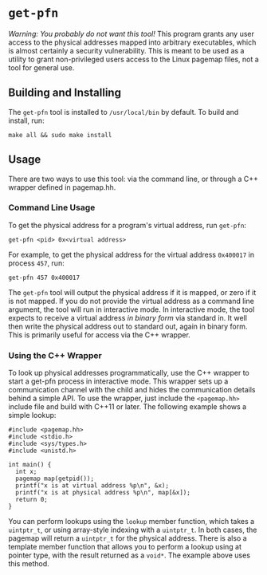 # `get-pfn`

*Warning: You probably do not want this tool!* This program grants any user access to the physical addresses mapped into arbitrary executables, which is almost certainly a security vulnerability. This is meant to be used as a utility to grant non-privileged users access to the Linux pagemap files, not a tool for general use.

## Building and Installing
The `get-pfn` tool is installed to `/usr/local/bin` by default. To build and install, run:

    make all && sudo make install

## Usage
There are two ways to use this tool: via the command line, or through a C++ wrapper defined in pagemap.hh.

### Command Line Usage
To get the physical address for a program's virtual address, run `get-pfn`:

    get-pfn <pid> 0x<virtual address>

For example, to get the physical address for the virtual address `0x400017` in process `457`, run:

    get-pfn 457 0x400017

The `get-pfn` tool will output the physical address if it is mapped, or zero if it is not mapped. If you do not provide the virtual address as a command line argument, the tool will run in interactive mode. In interactive mode, the tool expects to receive a virtual address *in binary form* via standard in. It well then write the physical address out to standard out, again in binary form. This is primarily useful for access via the C++ wrapper.

### Using the C++ Wrapper
To look up physical addresses programmatically, use the C++ wrapper to start a get-pfn process in interactive mode. This wrapper sets up a communication channel with the child and hides the communication details behind a simple API.
To use the wrapper, just include the `<pagemap.hh>` include file and build with C++11 or later. The following example shows a simple lookup:

    #include <pagemap.hh>
    #include <stdio.h>
    #include <sys/types.h>
    #include <unistd.h>
    
    int main() {
      int x;
      pagemap map(getpid());
      printf("x is at virtual address %p\n", &x);
      printf("x is at physical address %p\n", map[&x]);
      return 0;
    }

You can perform lookups using the `lookup` member function, which takes a `uintptr_t`, or using array-style indexing with a `uintptr_t`. In both cases, the pagemap will return a `uintptr_t` for the physical address. There is also a template member function that allows you to perform a lookup using at pointer type, with the result returned as a `void*`. The example above uses this method.

